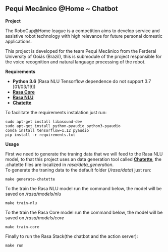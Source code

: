 ## Pequi Mecânico @Home ~ Chatbot

**Project**

The RoboCup@Home league is a competition aims to develop service and assistive robot technology with high relevance for future personal domestic applications.

This project is developed for the team Pequi Mecânico from the Ferderal University of Goiás (Brazil), this is submodule of the project responsible for the voice recognition and natural language processing of the robot.

**Requirements**

* **Python 3.6** (Rasa NLU Tensorflow dependence do not support 3.7 [01/03/19])
* **[Rasa Core](https://rasa.com/docs/core/)**
* **[Rasa NLU](https://rasa.com/docs/nlu/)**
* **[Chatette](https://github.com/SimGus/Chatette)**

To facilitate the requirements instalation just run:
```shell
sudo apt-get install libasound-dev
sudo apt-get install python-pyaudio python3-pyaudio
conda install tensorflow=1.12 pyaudio
pip install -r requirements.txt
```

**Usage**

First we need to generate the traning data that we will feed to the Rasa NLU model, to that this project uses an data generation tool called **[Chatette](https://github.com/SimGus/Chatette)**, the .chatette files are localized in *rasa/data_generation*.  
To generate the traning data to the default folder (*/rasa/data*) just run:  
```shell
make generate-chatette
```


To the train the Rasa NLU model run the command below, the model will be saved on */rasa/models/nlu*  
```shell
make train-nlu
```


To the train the Rasa Core model run the command below, the model will be saved on */rasa/models/core*
```shell
make train-core
```


Finally to run the Rasa Stack(the chatbot and the action server):
 ```shell
make run
```
